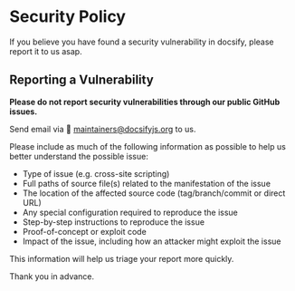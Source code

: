 # Security Policy

If you believe you have found a security vulnerability in docsify, please report it to us asap.

## Reporting a Vulnerability

**Please do not report security vulnerabilities through our public GitHub issues.**

Send email via :email: maintainers@docsifyjs.org to us.  

Please include as much of the following information as possible to help us better understand the possible issue:

- Type of issue (e.g. cross-site scripting)
- Full paths of source file(s) related to the manifestation of the issue
- The location of the affected source code (tag/branch/commit or direct URL)
- Any special configuration required to reproduce the issue
- Step-by-step instructions to reproduce the issue
- Proof-of-concept or exploit code
- Impact of the issue, including how an attacker might exploit the issue

This information will help us triage your report more quickly.

Thank you in advance.
